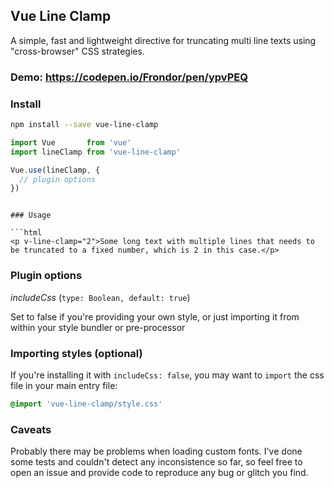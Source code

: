 ## Vue Line Clamp

A simple, fast and lightweight directive for truncating multi line texts using "cross-browser" CSS strategies.

### Demo: https://codepen.io/Frondor/pen/ypvPEQ

### Install

```bash
npm install --save vue-line-clamp
```

```javascript
import Vue       from 'vue'
import lineClamp from 'vue-line-clamp'

Vue.use(lineClamp, {
  // plugin options
})
```
```

### Usage

```html
<p v-line-clamp="2">Some long text with multiple lines that needs to be truncated to a fixed number, which is 2 in this case.</p>
```

### Plugin options

*includeCss* (`type: Boolean, default: true`)

Set to false if you're providing your own style, or just importing it from within your style bundler or pre-processor

### Importing styles (optional)

If you're installing it with `includeCss: false`, you may want to `import` the css file in your main entry file:

```css
@import 'vue-line-clamp/style.css'
```

### Caveats

Probably there may be problems when loading custom fonts. I've done some tests and couldn't detect any inconsistence so far, so feel free to open an issue and provide code to reproduce any bug or glitch you find.